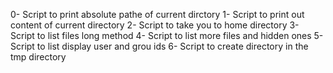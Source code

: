 0- Script to print absolute pathe of current dirctory
1- Script to print out content of current directory
2- Script to take you to home directory
3- Script to list files long method
4- Script to list more files and hidden ones
5- Script to list display user and grou ids
6- Script to create directory in the tmp directory
